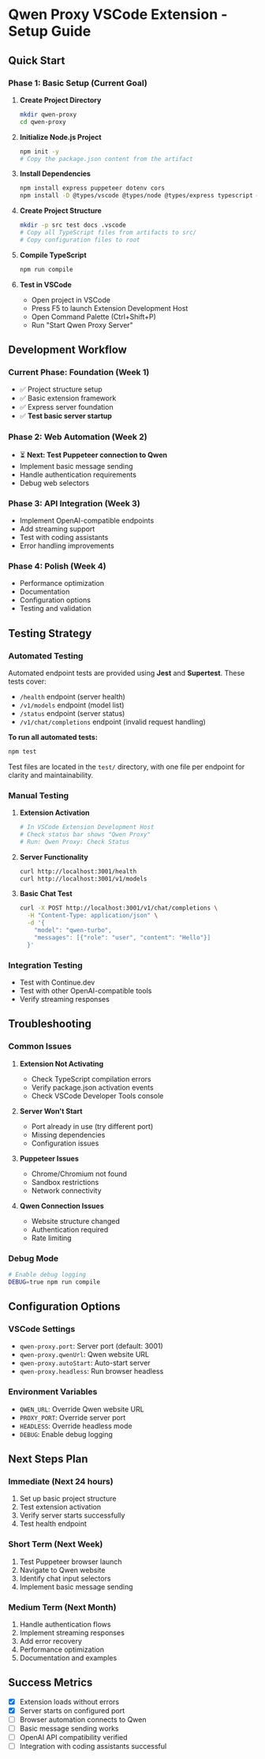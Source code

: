 # Qwen Proxy VSCode Extension - Setup Guide

## Quick Start

### Phase 1: Basic Setup (Current Goal)

1. **Create Project Directory**

   ```bash
   mkdir qwen-proxy
   cd qwen-proxy
   ```

2. **Initialize Node.js Project**

   ```bash
   npm init -y
   # Copy the package.json content from the artifact
   ```

3. **Install Dependencies**

   ```bash
   npm install express puppeteer dotenv cors
   npm install -D @types/vscode @types/node @types/express typescript @typescript-eslint/eslint-plugin @typescript-eslint/parser eslint @vscode/test-cli @vscode/test-electron
   ```

4. **Create Project Structure**

   ```bash
   mkdir -p src test docs .vscode
   # Copy all TypeScript files from artifacts to src/
   # Copy configuration files to root
   ```

5. **Compile TypeScript**

   ```bash
   npm run compile
   ```

6. **Test in VSCode**
   - Open project in VSCode
   - Press F5 to launch Extension Development Host
   - Open Command Palette (Ctrl+Shift+P)
   - Run "Start Qwen Proxy Server"

## Development Workflow

### Current Phase: Foundation (Week 1)

- ✅ Project structure setup
- ✅ Basic extension framework
- ✅ Express server foundation
- ✅ **Test basic server startup**

### Phase 2: Web Automation (Week 2)

- ⏳ **Next: Test Puppeteer connection to Qwen**
- Implement basic message sending
- Handle authentication requirements
- Debug web selectors

### Phase 3: API Integration (Week 3)

- Implement OpenAI-compatible endpoints
- Add streaming support
- Test with coding assistants
- Error handling improvements

### Phase 4: Polish (Week 4)

- Performance optimization
- Documentation
- Configuration options
- Testing and validation

## Testing Strategy

### Automated Testing

Automated endpoint tests are provided using **Jest** and **Supertest**. These tests cover:
- `/health` endpoint (server health)
- `/v1/models` endpoint (model list)
- `/status` endpoint (server status)
- `/v1/chat/completions` endpoint (invalid request handling)

**To run all automated tests:**

```bash
npm test
```

Test files are located in the `test/` directory, with one file per endpoint for clarity and maintainability.

### Manual Testing

1. **Extension Activation**

   ```bash
   # In VSCode Extension Development Host
   # Check status bar shows "Qwen Proxy"
   # Run: Qwen Proxy: Check Status
   ```

2. **Server Functionality**

   ```bash
   curl http://localhost:3001/health
   curl http://localhost:3001/v1/models
   ```

3. **Basic Chat Test**

   ```bash
   curl -X POST http://localhost:3001/v1/chat/completions \
     -H "Content-Type: application/json" \
     -d '{
       "model": "qwen-turbo",
       "messages": [{"role": "user", "content": "Hello"}]
     }'
   ```

### Integration Testing

- Test with Continue.dev
- Test with other OpenAI-compatible tools
- Verify streaming responses

## Troubleshooting

### Common Issues

1. **Extension Not Activating**
   - Check TypeScript compilation errors
   - Verify package.json activation events
   - Check VSCode Developer Tools console

2. **Server Won't Start**
   - Port already in use (try different port)
   - Missing dependencies
   - Configuration issues

3. **Puppeteer Issues**
   - Chrome/Chromium not found
   - Sandbox restrictions
   - Network connectivity

4. **Qwen Connection Issues**
   - Website structure changed
   - Authentication required
   - Rate limiting

### Debug Mode

```bash
# Enable debug logging
DEBUG=true npm run compile
```

## Configuration Options

### VSCode Settings

- `qwen-proxy.port`: Server port (default: 3001)
- `qwen-proxy.qwenUrl`: Qwen website URL
- `qwen-proxy.autoStart`: Auto-start server
- `qwen-proxy.headless`: Run browser headless

### Environment Variables

- `QWEN_URL`: Override Qwen website URL
- `PROXY_PORT`: Override server port
- `HEADLESS`: Override headless mode
- `DEBUG`: Enable debug logging

## Next Steps Plan

### Immediate (Next 24 hours)

1. Set up basic project structure
2. Test extension activation
3. Verify server starts successfully
4. Test health endpoint

### Short Term (Next Week)

1. Test Puppeteer browser launch
2. Navigate to Qwen website
3. Identify chat input selectors
4. Implement basic message sending

### Medium Term (Next Month)

1. Handle authentication flows
2. Implement streaming responses
3. Add error recovery
4. Performance optimization
5. Documentation and examples

## Success Metrics

- [x] Extension loads without errors
- [x] Server starts on configured port
- [ ] Browser automation connects to Qwen
- [ ] Basic message sending works
- [ ] OpenAI API compatibility verified
- [ ] Integration with coding assistants successful

